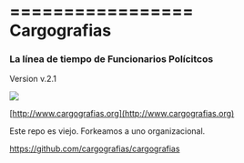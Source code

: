 =================
Cargografias 
=================
### La línea de tiempo de Funcionarios Polícitcos

Version v.2.1

<img src="http://40.media.tumblr.com/71df2704f63865f5d42697631e73d4f5/tumblr_nfmcfzeGMG1qeky8ko1_1280.jpg">

[http://www.cargografias.org](http://www.cargografias.org)


Este repo es viejo. Forkeamos a uno organizacional.

https://github.com/cargografias/cargografias
